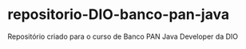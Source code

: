 # repositorio-DIO-banco-pan-java
Repositório criado para o curso de Banco PAN Java Developer da DIO

